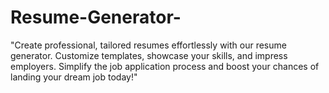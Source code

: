 # Resume-Generator-
"Create professional, tailored resumes effortlessly with our resume generator. Customize templates, showcase your skills, and impress employers. Simplify the job application process and boost your chances of landing your dream job today!"
